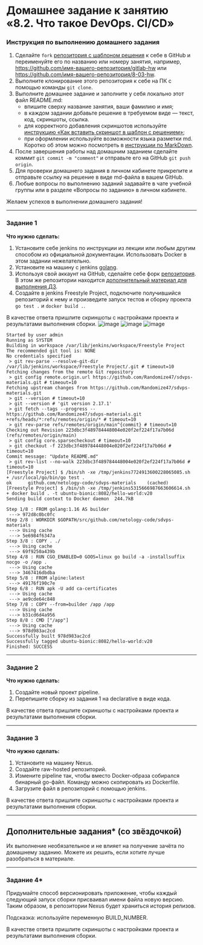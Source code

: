 # Домашнее задание к занятию «8.2.  Что такое DevOps. СI/СD»

### Инструкция по выполнению домашнего задания

   1. Сделайте `fork` [репозитория c шаблоном решения](https://github.com/netology-code/sys-pattern-homework) к себе в GitHub и переименуйте его по названию или номеру занятия, например, https://github.com/имя-вашего-репозитория/gitlab-hw или https://github.com/имя-вашего-репозитория/8-03-hw.
   2. Выполните клонирование этого репозитория к себе на ПК с помощью команды `git clone`.
   3. Выполните домашнее задание и заполните у себя локально этот файл README.md:
      - впишите сверху название занятия, ваши фамилию и имя;
      - в каждом задании добавьте решение в требуемом виде — текст, код, скриншоты, ссылка.
      - для корректного добавления скриншотов используйте [инструкцию «Как вставить скриншот в шаблон с решением»](https://github.com/netology-code/sys-pattern-homework/blob/main/screen-instruction.md);
      - при оформлении используйте возможности языка разметки md. Коротко об этом можно посмотреть в [инструкции  по MarkDown](https://github.com/netology-code/sys-pattern-homework/blob/main/md-instruction.md).
   4. После завершения работы над домашним заданием сделайте коммит `git commit -m "comment"` и отправьте его на GitHub `git push origin`.
   5. Для проверки домашнего задания в личном кабинете прикрепите и отправьте ссылку на решение в виде md-файла в вашем GitHub.
   6. Любые вопросы по выполнению заданий задавайте в чате учебной группы или в разделе «Вопросы по заданию» в личном кабинете.
   
Желаем успехов в выполнении домашнего задания!

---

### Задание 1

**Что нужно сделать:**

1. Установите себе jenkins по инструкции из лекции или любым другим способом из официальной документации. Использовать Docker в этом задании нежелательно.
2. Установите на машину с jenkins [golang](https://golang.org/doc/install).
3. Используя свой аккаунт на GitHub, сделайте себе форк [репозитория](https://github.com/netology-code/sdvps-materials.git). В этом же репозитории находится [дополнительный материал для выполнения ДЗ](https://github.com/netology-code/sdvps-materials/blob/main/CICD/8.2-hw.md).
3. Создайте в jenkins Freestyle Project, подключите получившийся репозиторий к нему и произведите запуск тестов и сборку проекта ```go test .``` и  ```docker build .```.

В качестве ответа пришлите скриншоты с настройками проекта и результатами выполнения сборки.
![image](https://user-images.githubusercontent.com/120917553/212147853-095d2958-04de-49db-a344-1a2191e71f42.png)
![image](https://user-images.githubusercontent.com/120917553/212147916-182462f6-9a4e-442b-8518-0ed8afe14d31.png)
![image](https://user-images.githubusercontent.com/120917553/212147966-e883610d-fcdd-419e-9951-0b3bb6fdb80b.png)

```
Started by user admin
Running as SYSTEM
Building in workspace /var/lib/jenkins/workspace/Freestyle Project
The recommended git tool is: NONE
No credentials specified
 > git rev-parse --resolve-git-dir /var/lib/jenkins/workspace/Freestyle Project/.git # timeout=10
Fetching changes from the remote Git repository
 > git config remote.origin.url https://github.com/Randomize47/sdvps-materials.git # timeout=10
Fetching upstream changes from https://github.com/Randomize47/sdvps-materials.git
 > git --version # timeout=10
 > git --version # 'git version 2.17.1'
 > git fetch --tags --progress -- https://github.com/Randomize47/sdvps-materials.git +refs/heads/*:refs/remotes/origin/* # timeout=10
 > git rev-parse refs/remotes/origin/main^{commit} # timeout=10
Checking out Revision 223dbc3f489784448004e020f2ef224f17a7b06d (refs/remotes/origin/main)
 > git config core.sparsecheckout # timeout=10
 > git checkout -f 223dbc3f489784448004e020f2ef224f17a7b06d # timeout=10
Commit message: "Update README.md"
 > git rev-list --no-walk 223dbc3f489784448004e020f2ef224f17a7b06d # timeout=10
[Freestyle Project] $ /bin/sh -xe /tmp/jenkins7724913600228065085.sh
+ /usr/local/go/bin/go test .
ok  	github.com/netology-code/sdvps-materials	(cached)
[Freestyle Project] $ /bin/sh -xe /tmp/jenkins5315666987663606614.sh
+ docker build . -t ubuntu-bionic:8082/hello-world:v20
Sending build context to Docker daemon  244.7kB

Step 1/8 : FROM golang:1.16 AS builder
 ---> 972d8c0bc0fc
Step 2/8 : WORKDIR $GOPATH/src/github.com/netology-code/sdvps-materials
 ---> Using cache
 ---> 5e6984f6347a
Step 3/8 : COPY . ./
 ---> Using cache
 ---> 69f9250a439b
Step 4/8 : RUN CGO_ENABLED=0 GOOS=linux go build -a -installsuffix nocgo -o /app .
 ---> Using cache
 ---> 3467416dbdba
Step 5/8 : FROM alpine:latest
 ---> 49176f190c7e
Step 6/8 : RUN apk -U add ca-certificates
 ---> Using cache
 ---> ae9cde64c848
Step 7/8 : COPY --from=builder /app /app
 ---> Using cache
 ---> b31cd6d4a956
Step 8/8 : CMD ["/app"]
 ---> Using cache
 ---> 978d983ac2cd
Successfully built 978d983ac2cd
Successfully tagged ubuntu-bionic:8082/hello-world:v20
Finished: SUCCESS
```

---

### Задание 2

**Что нужно сделать:**

1. Создайте новый проект pipeline.
2. Перепишите сборку из задания 1 на declarative в виде кода.

В качестве ответа пришлите скриншоты с настройками проекта и результатами выполнения сборки.

---

### Задание 3

**Что нужно сделать:**

1. Установите на машину Nexus.
1. Создайте raw-hosted репозиторий.
1. Измените pipeline так, чтобы вместо Docker-образа собирался бинарный go-файл. Команду можно скопировать из Dockerfile.
1. Загрузите файл в репозиторий с помощью jenkins.

В качестве ответа пришлите скриншоты с настройками проекта и результатами выполнения сборки.

---
## Дополнительные задания* (со звёздочкой)

Их выполнение необязательное и не влияет на получение зачёта по домашнему заданию. Можете их решить, если хотите лучше разобраться в материале.

---

### Задание 4*

Придумайте способ версионировать приложение, чтобы каждый следующий запуск сборки присваивал имени файла новую версию. Таким образом, в репозитории Nexus будет храниться история релизов.

Подсказка: используйте переменную BUILD_NUMBER.

В качестве ответа пришлите скриншоты с настройками проекта и результатами выполнения сборки.
